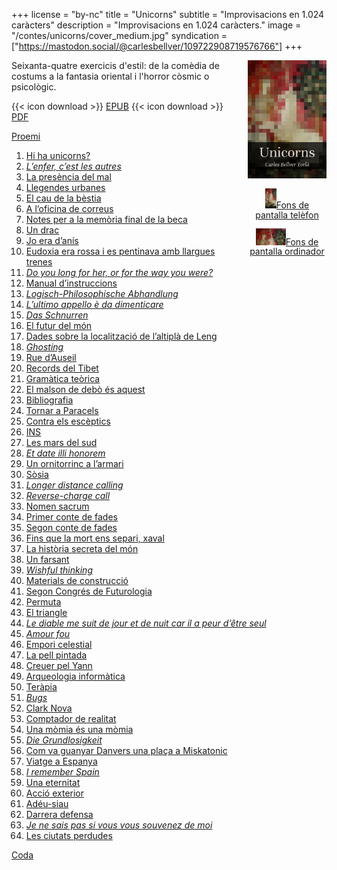 +++
license = "by-nc"
title = "Unicorns"
subtitle = "Improvisacions en 1.024 caràcters"
description = "Improvisacions en 1.024 caràcters."
image = "/contes/unicorns/cover_medium.jpg"
syndication = ["https://mastodon.social/@carlesbellver/109722908719576766"]
+++

<div style="max-width: 25%; width: 200px; height: auto; float: right; margin: 0 0 0 1em; line-height: 1.1; text-align: center;"><img src="cover_small.jpg" alt="Portada edició electrònica"  style="" /><p><a href="unicorns_wallpaper_phone.jpg"><img src="unicorns_wallpaper_phone_th.jpg" style="width: 18px; margin-bottom: 0;"></a><a href="unicorns_wallpaper_phone.jpg" class="tiny" style="color: var(--font-color);">Fons de pantalla telèfon</a></p><a href="unicorns_wallpaper_desktop.jpg"><img src="unicorns_wallpaper_desktop_th.jpg" style="width: 48px; margin-bottom: 0;"></a><a href="unicorns_wallpaper_desktop.jpg" class="tiny" style="color: var(--font-color);">Fons de pantalla ordinador</a></p></div>

Seixanta-quatre exercicis d'estil: de la comèdia de costums a la fantasia oriental i l'horror còsmic o psicològic.

{{< icon download >}} <span class="small">[EPUB](/files/unicorns.epub)</span>
{{< icon download >}} <span class="small">[PDF](/files/unicorns.pdf)</span>

[Proemi](unicorns00)

  1. [Hi ha unicorns?](unicorns01)
  2. [*L’enfer, c’est les autres*](unicorns02)
  3. [La presència del mal](unicorns03)
  4. [Llegendes urbanes](unicorns04)
  5. [El cau de la bèstia](unicorns05)
  6. [A l’oficina de correus](unicorns06)
  7. [Notes per a la memòria final de la beca](unicorns07)
  8. [Un drac](unicorns08)
  9. [Jo era d’anís](unicorns09)
  10. [Eudoxia era rossa i es pentinava amb llargues trenes](unicorns10)
  11. [*Do you long for her, or for the way you were?*](unicorns11)
  12. [Manual d’instruccions](unicorns12)
  13. [*Logisch-Philosophische Abhandlung*](unicorns13)
  14. [*L’ultimo appello è da dimenticare*](unicorns14)
  15. [*Das Schnurren*](unicorns15)
  16. [El futur del món](unicorns16)
  17. [Dades sobre la localització de l’altiplà de Leng](unicorns17)
  18. [*Ghosting*](unicorns18)
  19. [Rue d’Auseil](unicorns19)
  20. [Records del Tibet](unicorns20)
  21. [Gramàtica teòrica](unicorns21)
  22. [El malson de debò és aquest](unicorns22)
  23. [Bibliografia](unicorns23)
  24. [Tornar a Paracels](unicorns24)
  25. [Contra els escèptics](unicorns25)
  26. [INS](unicorns26)
  27. [Les mars del sud](unicorns27)
  28. [*Et date illi honorem*](unicorns28)
  29. [Un ornitorrinc a l’armari](unicorns29)
  30. [Sòsia](unicorns30)
  31. [*Longer distance calling*](unicorns31)
  32. [*Reverse-charge call*](unicorns32)
  33. [Nomen sacrum](unicorns33)
  34. [Primer conte de fades](unicorns34)
  35. [Segon conte de fades](unicorns35)
  36. [Fins que la mort ens separi, xaval](unicorns36)
  37. [La història secreta del món](unicorns37)
  38. [Un farsant](unicorns38)
  39. [*Wishful thinking*](unicorns39)
  40. [Materials de construcció](unicorns40)
  41. [Segon Congrés de Futurologia](unicorns41)
  42. [Permuta](unicorns42)
  43. [El triangle](unicorns43)
  44. [*Le diable me suit de jour et de nuit car il a peur d’être seul*](unicorns44)
  45. [*Amour fou*](unicorns45)
  46. [Empori celestial](unicorns46)
  47. [La pell pintada](unicorns47)
  48. [Creuer pel Yann](unicorns48)
  49. [Arqueologia informàtica](unicorns49)
  50. [Teràpia](unicorns50)
  51. [*Bugs*](unicorns51)
  52. [Clark Nova](unicorns52)
  53. [Comptador de realitat](unicorns53)
  54. [Una mòmia és una mòmia](unicorns54)
  55. [*Die Grundlosigkeit*](unicorns55)
  56. [Com va guanyar Danvers una plaça a Miskatonic](unicorns56)
  57. [Viatge a Espanya](unicorns57)
  58. [*I remember Spain*](unicorns58)
  59. [Una eternitat](unicorns59)
  60. [Acció exterior](unicorns60)
  61. [Adéu-siau](unicorns61)
  62. [Darrera defensa](unicorns62)
  63. [*Je ne sais pas si vous vous souvenez de moi*](unicorns63)
  64. [Les ciutats perdudes](unicorns64)

[Coda](unicorns65)
